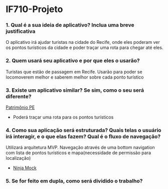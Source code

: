 # IF710-Projeto

### 1. Qual é a sua ideia de aplicativo? Inclua uma breve justificativa
O aplicativo irá ajudar turistas na cidade do Recife, onde eles poderam ver os pontos turísticos da cidade e poder traçar uma rota para chegar até eles.
### 2. Quem usará seu aplicativo e por que eles o usarão?
Turistas que estão de passagem em Recife. Usarão para poder se locomoverem melhor e saberem melhor sobre cada ponto turístico
### 3. Existe um aplicativo similar? Se sim, como o seu será diferente?
[Patrimônio PE](https://play.google.com/store/apps/details?id=ag.caju.patrimonio&hl=pt_BR) 
- Poderá traçar uma rota para os pontos turísticos
### 4. Como sua aplicação será estruturada? Quais telas o usuário irá interagir, e o que elas fazem? Qual é o fluxo de navegação?
Utilizará arquitetura MVP.
Navegação através de uma bottom navigation com lista de pontos turísticos e mapa(necessidade de permissão para localização)
- [Ninja Mock](https://ninjamock.com/s/M8X8LFx)
### 5. Se for feito em dupla, como será dividido o trabalho?

